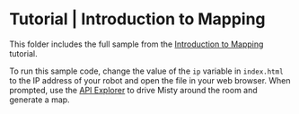 # Tutorial | Introduction to Mapping

This folder includes the full sample from the [Introduction to Mapping](https://docs.mistyrobotics.com/coding/using-remote-commands/tutorials/#introduction-to-mapping) tutorial.

To run this sample code, change the value of the `ip` variable in `index.html` to the IP address of your robot and open the file in your web browser. When prompted, use the [API Explorer](http://api-explorer.mistyrobotics.com/) to drive Misty around the room and generate a map.